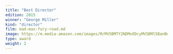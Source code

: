 ```yaml
---
title: "Best Director"
edition: 2015
winner: "George Miller"
kind: "director"
film: mad-max-fury-road.md
image: https://m.media-amazon.com/images/M/MV5BMTY2NDMxODcyMV5BMl5BanBnXkFtZTgwNjQ3NTE2NTE@._V1_FMjpg_UX1024_.jpg
type: award
weight: 2
---
```

